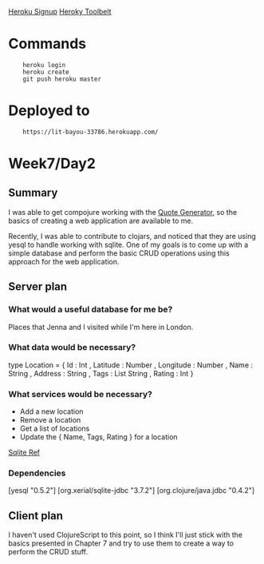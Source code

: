 [Heroku Signup](https://signup.heroku.com/dc)
[Heroky Toolbelt](https://devcenter.heroku.com/articles/getting-started-with-clojure#set-up)

# Commands
        heroku login
        heroku create
        git push heroku master

# Deployed to
        https://lit-bayou-33786.herokuapp.com/

# Week7/Day2

## Summary

I was able to get compojure working with the [Quote Generator](https://github.com/tomjkidd/quote-generator), so the basics of creating a web application are available to me.

Recently, I was able to contribute to clojars, and noticed that they are using yesql to handle working with sqlite. One of my goals is to come up with a simple database and perform the basic CRUD operations using this approach for the web application.

## Server plan

### What would a useful database for me be?

Places that Jenna and I visited while I'm here in London.

### What data would be necessary?

type Location =
{ Id : Int
, Latitude : Number
, Longitude : Number
, Name : String
, Address : String
, Tags : List String
, Rating : Int
}

### What services would be necessary?

* Add a new location
* Remove a location
* Get a list of locations
* Update the { Name, Tags, Rating } for a location

[Sqlite Ref](https://sqlite.org/lang.html)

### Dependencies

[yesql "0.5.2"]
[org.xerial/sqlite-jdbc "3.7.2"]
[org.clojure/java.jdbc "0.4.2"]

## Client plan

I haven't used ClojureScript to this point, so I think I'll just stick with the basics presented in Chapter 7 and try to use them to create a way to perform the CRUD stuff.
